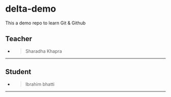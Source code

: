 # delta-demo

This a demo repo to learn Git &amp; Github

## Teacher

* > Sharadha Khapra

---

## Student

* > Ibrahim bhatti

---
